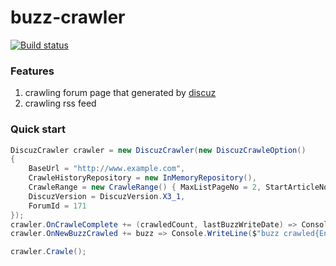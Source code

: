 
# buzz-crawler
[![Build status](https://ci.appveyor.com/api/projects/status/1xu16kovcr7do9xh?svg=true)](https://ci.appveyor.com/project/emotionalcode/buzz-crawler)

### Features
1. crawling forum page that generated by [discuz](https://en.wikipedia.org/wiki/Discuz!)
2. crawling rss feed

### Quick start
```c#
DiscuzCrawler crawler = new DiscuzCrawler(new DiscuzCrawleOption()
{
    BaseUrl = "http://www.example.com",
    CrawleHistoryRepository = new InMemoryRepository(),
    CrawleRange = new CrawleRange() { MaxListPageNo = 2, StartArticleNo = 10 },
    DiscuzVersion = DiscuzVersion.X3_1,
    ForumId = 171
});
crawler.OnCrawleComplete += (crawledCount, lastBuzzWriteDate) => Console.WriteLine($"crawled complete. {crawledCount} buzz crawled. last writedate is {lastBuzzWriteDate}");
crawler.OnNewBuzzCrawled += buzz => Console.WriteLine($"buzz crawled{Environment.NewLine}{JsonConvert.SerializeObject(buzz)}");

crawler.Crawle();
```
